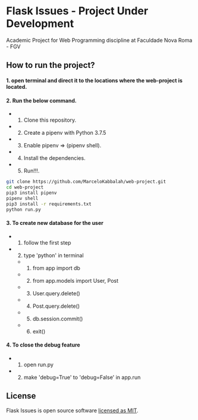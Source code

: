 # Flask Issues - **Project Under Development**

Academic Project for Web Programming discipline at Faculdade Nova Roma - FGV

## How to run the project?

#### 1. open terminal and direct it to the locations where the web-project is located.

#### 2. Run the below command.
- 1.	Clone this repository.
- 2.	Create a pipenv with Python 3.7.5
- 3.	Enable pipenv => (pipenv shell).
- 4.	Install the dependencies.
- 5.	Run!!!.
```sh
git clone https://github.com/MarceloKabbalah/web-project.git
cd web-project
pip3 install pipenv
pipenv shell
pip3 install -r requirements.txt
python run.py
```
#### 3. To create new database for the user
- 1.	follow the first step
- 2.	type 'python' in terminal
	- 1. 	from app import db
	- 2.   from app.models import User, Post
	- 3.   User.query.delete()
	- 4.   Post.query.delete()
	- 5.   db.session.commit()
	- 6.   exit()
#### 4. To close the debug feature
- 1.	open run.py
- 2.	make 'debug=True' to 'debug=False' in app.run
## License
Flask Issues is open source software [licensed as MIT](https://github.com/MarceloKabbalah/web-project/blob/master/LICENSE).